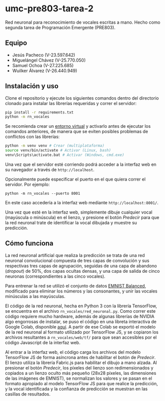 # umc-pre803-tarea-2

Red neuronal para reconocimiento de vocales escritas a mano. Hecho como segunda tarea de Programación Emergente (PRE803).


## Equipo

- Jesús Pacheco (V-23.597.642)
- Miguelángel Chávez (V-25.770.050)
- Samuel Ochoa (V-27.225.685)
- Wuilker Álvarez (V-26.440.949)


## Instalación y uso

Clone el repositorio y ejecute los siguientes comandos dentro del directorio clonado para instalar las librerías requeridas y correr el servidor:

```bash
pip install -r requirements.txt
python -m rn_vocales
```

Se recomienda crear un [entorno virtual](https://docs.python.org/3/library/venv.html) y activarlo antes de ejecutar los comandos anteriores, de manera que se eviten posibles problemas de conflictos con las librerías:
```bash
python -m venv venv # Crear (multiplataforma)
source venv/bin/activate # Activar (Linux, bash)
venv\Scripts\activate.bat # Activar (Windows, cmd.exe)
```

Una vez que el servidor esté corriendo podrá acceder a la interfaz web en su navegador a través de `http://localhost`.

Opcionalmente puede especificar el puerto en el que quiera correr el servidor. Por ejemplo:
```
python -m rn_vocales --puerto 8001
```

En este caso accedería a la interfaz web mediante `http://localhost:8001/`.

Una vez que esté en la interfaz web, simplemente dibuje cualquier vocal (mayúscula o minúscula) en el lienzo, y presione el botón *Predecir* para que la red neuronal trate de identificar la vocal dibujada y muestre su predicción.


## Cómo funciona

La red neuronal artificial que realiza la predicción se trata de una red neuronal convolucional compuesta de tres capas de convolución y sus respectivas tres capas de agrupación, seguidas de una capa de abandono (*dropout*) de 50%, dos capas ocultas densas, y una capa de salida de cinco neuronas (correspondientes a las cinco vocales).

Para entrenar la red se utilizó el conjunto de datos [EMNIST Balanced](https://www.tensorflow.org/datasets/catalog/emnist), modificado para eliminar los números y las consonantes, y unir las vocales minúsculas a las mayúsculas.

El código de la red neuronal, hecha en Python 3 con la librería TensorFlow, se encuentra en el archivo `rn_vocales/red_neuronal.py`. Como correr este código requiere mucho hardware, además de algunas librerías de NVIDIA algo engorrosas de instalar, se puso el código en una libreta interactiva de Google Colab, disponible [aquí](https://colab.research.google.com/drive/1Q-SOFa3TAJ5ibwl3jAani7K0gMlZ_j-g). A partir de ese Colab se exportó el modelo de la red neuronal al formato utilizado por TensorFlow JS, y se copiaron los archivos resultantes a `rn_vocales/web/tf/` para que sean accesibles por el código Javascript de la interfaz web.

Al entrar a la interfaz web, el código carga los archivos del modelo TensorFlow JS de forma asíncrona antes de habilitar el botón de *Predecir*. El lienzo utiliza la librería Fabric.js para habilitar el dibujo a mano alzada. Al presionar el botón *Predecir*, los píxeles del lienzo son redimensionados y copiados a un lienzo oculto más pequeño (28x28 píxeles, las dimensiones de las imágenes de EMNIST), se normalizan los valores y se pasan en el formato apropiado al modelo TensorFlow JS para que realice la predicción, y la vocal identificada y la confianza de predicción se muestran en las casillas de resultados.
